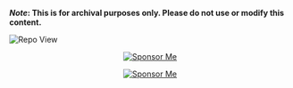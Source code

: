 <strong>*Note*: This is for archival purposes only. Please do not use or modify this content.</strong>

![Repo View](https://komarev.com/ghpvc/?username=aayushx402&style=for-the-badge&color=blue)

<p align="center">
  <a href="https://github.com/aayushx402/images/blob/main/QR">
    <img src="https://img.shields.io/badge/aayushx402-SPONSOR-cyan?style=for-the-badge&logo=github" alt="Sponsor Me">
  </a>
</p>

<div align="center">

[![Sponsor Me](https://img.shields.io/badge/aayushx402-SPONSOR-cyan?style=for-the-badge&logo=github)](https://raw.githubusercontent.com/aayushx402/images/main/QR/mobilebanking.webp)

</div>












